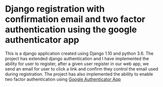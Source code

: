 # Django registration with confirmation email and two factor authentication using the google authenticator app 

This is a django application created using Django 1.10 and python 3.6. The project has 
extended django authentication and I have implemented the ability for user to register, 
after a given user register in our web app, we send an email for user
to click a link and confirm they control the email used during registration. The project has 
also implemented the ability to enable two factor authentication using [Google Authenticator App](https://play.google.com/store/apps/details?id=com.google.android.apps.authenticator2&hl=en)
